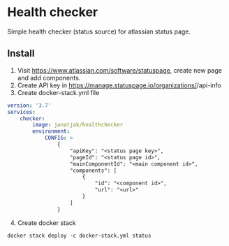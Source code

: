 # Health checker

Simple health checker (status source) for atlassian status page. 

## Install

1. Visit https://www.atlassian.com/software/statuspage, create new page and add components.
2. Create API key in https://manage.statuspage.io/organizations/<page-id>/api-info
3. Create docker-stack.yml file

```yaml
version: '3.7'
services:
    checker:
        image: janatjak/healthchecker
        environment:
            CONFIG: >
                {
                    "apiKey": "<status page key>",
                    "pageId": "<status page id>",
                    "mainComponentId": "<main component id>",
                    "components": [
                        {
                            "id": "<component id>",
                            "url": "<url>"
                        }
                    ]
                }
```

4. Create docker stack
```shell
docker stack deploy -c docker-stack.yml status
```